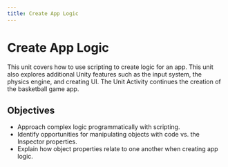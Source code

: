 ```yaml
---
title: Create App Logic
---
```


# Create App Logic

This unit covers how to use scripting to create logic for an app. This unit also explores additional Unity features such as the input system, the physics engine, and creating UI. The Unit Activity continues the creation of the basketball game app.

## Objectives

- Approach complex logic programmatically with scripting.
- Identify opportunities for manipulating objects with code vs. the Inspector properties.
- Explain how object properties relate to one another when creating app logic.
